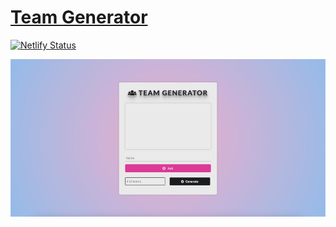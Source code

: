 # [Team Generator](https://team-gen.netlify.app/)

[![Netlify Status](https://api.netlify.com/api/v1/badges/055aa913-2fd6-48ed-8fd6-b9784e0c91ff/deploy-status)](https://app.netlify.com/sites/team-gen/deploys)

![Screenshot of app](src/assets/team-gen-min.jpg)
